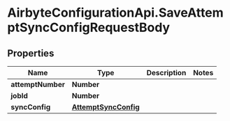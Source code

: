 # AirbyteConfigurationApi.SaveAttemptSyncConfigRequestBody

## Properties

Name | Type | Description | Notes
------------ | ------------- | ------------- | -------------
**attemptNumber** | **Number** |  | 
**jobId** | **Number** |  | 
**syncConfig** | [**AttemptSyncConfig**](AttemptSyncConfig.md) |  | 


